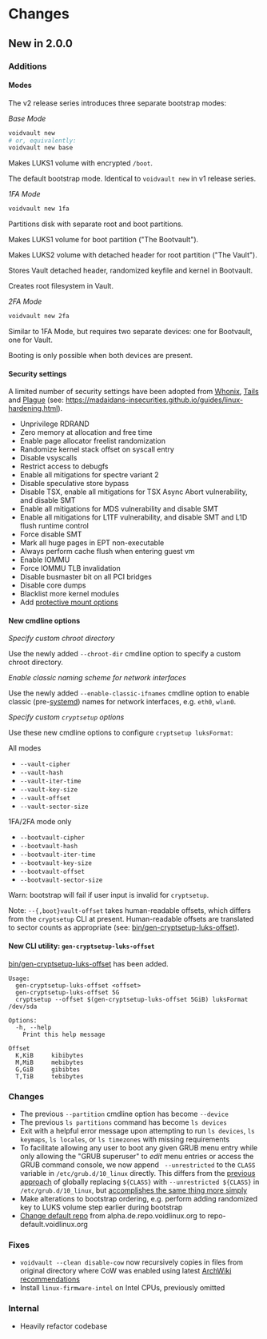 Changes
=======

New in 2.0.0
------------

### Additions

#### Modes

The v2 release series introduces three separate bootstrap modes:

*Base Mode*

```bash
voidvault new
# or, equivalently:
voidvault new base
```

Makes LUKS1 volume with encrypted `/boot`.

The default bootstrap mode. Identical to `voidvault new` in v1 release
series.

*1FA Mode*

```bash
voidvault new 1fa
```

Partitions disk with separate root and boot partitions.

Makes LUKS1 volume for boot partition ("The Bootvault").

Makes LUKS2 volume with detached header for root partition ("The Vault").

Stores Vault detached header, randomized keyfile and kernel in Bootvault.

Creates root filesystem in Vault.

*2FA Mode*

```bash
voidvault new 2fa
```

Similar to 1FA Mode, but requires two separate devices: one for Bootvault,
one for Vault.

Booting is only possible when both devices are present.

#### Security settings

A limited number of security settings have been adopted
from [Whonix][Whonix/security-misc], [Tails][Tails
kernel hardening] and [Plague][whichdoc/plagueos] (see:
https://madaidans-insecurities.github.io/guides/linux-hardening.html).

- Unprivilege RDRAND
- Zero memory at allocation and free time
- Enable page allocator freelist randomization
- Randomize kernel stack offset on syscall entry
- Disable vsyscalls
- Restrict access to debugfs
- Enable all mitigations for spectre variant 2
- Disable speculative store bypass
- Disable TSX, enable all mitigations for TSX Async Abort vulnerability,
  and disable SMT
- Enable all mitigations for MDS vulnerability and disable SMT
- Enable all mitigations for L1TF vulnerability, and disable SMT and
  L1D flush runtime control
- Force disable SMT
- Mark all huge pages in EPT non-executable
- Always perform cache flush when entering guest vm
- Enable IOMMU
- Force IOMMU TLB invalidation
- Disable busmaster bit on all PCI bridges
- Disable core dumps
- Blacklist more kernel modules
- Add [protective mount options][protective mount options]

#### New cmdline options

*Specify custom chroot directory*

Use the newly added `--chroot-dir` cmdline option to specify a custom
chroot directory.

*Enable classic naming scheme for network interfaces*

Use the newly added `--enable-classic-ifnames` cmdline option to enable
classic (pre-[systemd][predictable network interface names]) names for
network interfaces, e.g. `eth0`, `wlan0`.

*Specify custom `cryptsetup` options*

Use these new cmdline options to configure `cryptsetup luksFormat`:

All modes

- `--vault-cipher`
- `--vault-hash`
- `--vault-iter-time`
- `--vault-key-size`
- `--vault-offset`
- `--vault-sector-size`

1FA/2FA mode only

- `--bootvault-cipher`
- `--bootvault-hash`
- `--bootvault-iter-time`
- `--bootvault-key-size`
- `--bootvault-offset`
- `--bootvault-sector-size`

Warn: bootstrap will fail if user input is invalid for `cryptsetup`.

Note: `--{,boot}vault-offset` takes human-readable offsets, which
differs from the `cryptsetup` CLI at present. Human-readable
offsets are translated to sector counts as appropriate (see:
[bin/gen-cryptsetup-luks-offset](bin/gen-cryptsetup-luks-offset)).

#### New CLI utility: `gen-cryptsetup-luks-offset`

[bin/gen-cryptsetup-luks-offset](bin/gen-cryptsetup-luks-offset) has
been added.

```
Usage:
  gen-cryptsetup-luks-offset <offset>
  gen-cryptsetup-luks-offset 5G
  cryptsetup --offset $(gen-cryptsetup-luks-offset 5GiB) luksFormat /dev/sda

Options:
  -h, --help
    Print this help message

Offset
  K,KiB     kibibytes
  M,MiB     mebibytes
  G,GiB     gibibtes
  T,TiB     tebibytes
```

### Changes

- The previous `--partition` cmdline option has become `--device`
- The previous `ls partitions` command has become `ls devices`
- Exit with a helpful error message upon attempting to run `ls devices`,
  `ls keymaps`, `ls locales`, or `ls timezones` with missing requirements
- To facilitate allowing any user to boot any given GRUB
  menu entry while only allowing the "GRUB superuser" to
  *edit* menu entries or access the GRUB command console,
  we now append ` --unrestricted` to the `CLASS` variable
  in `/etc/grub.d/10_linux` directly. This differs from the [previous
  approach](https://github.com/atweiden/voidvault/blob/7b159fa237ae4d7e612e6733a84b07cbf84d76b6/lib/Voidvault/Bootstrap.pm6#L2584)
  of globally replacing `${CLASS}` with `--unrestricted ${CLASS}`
  in `/etc/grub.d/10_linux`, but [accomplishes the same thing more
  simply](https://wiki.archlinux.org/title/GRUB/Tips_and_tricks#Password_protection_of_GRUB_edit_and_console_options_only)
- Make alterations to bootstrap ordering, e.g. perform adding randomized
  key to LUKS volume step earlier during bootstrap
- [Change default repo](https://github.com/void-linux/void-packages/commit/3a5377265a48f07e8d8f3073a7d73a5a067a8e1b)
  from alpha.de.repo.voidlinux.org to repo-default.voidlinux.org

### Fixes

- `voidvault --clean disable-cow` now recursively copies in files
  from original directory where CoW was enabled using latest [ArchWiki
  recommendations](https://wiki.archlinux.org/title/Btrfs#Disabling_CoW)
- Install `linux-firmware-intel` on Intel CPUs, previously omitted

### Internal

- Heavily refactor codebase


[predictable network interface names]: https://systemd.io/PREDICTABLE_INTERFACE_NAMES/
[protective mount options]: https://www.softpanorama.org/Commercial_linuxes/Security/protective_partitioning_of_the_system.shtml
[Tails kernel hardening]: https://tails.boum.org/contribute/design/kernel_hardening/
[whichdoc/plagueos]: https://git.arrr.cloud/whichdoc/plagueos
[Whonix/security-misc]: https://github.com/Whonix/security-misc
